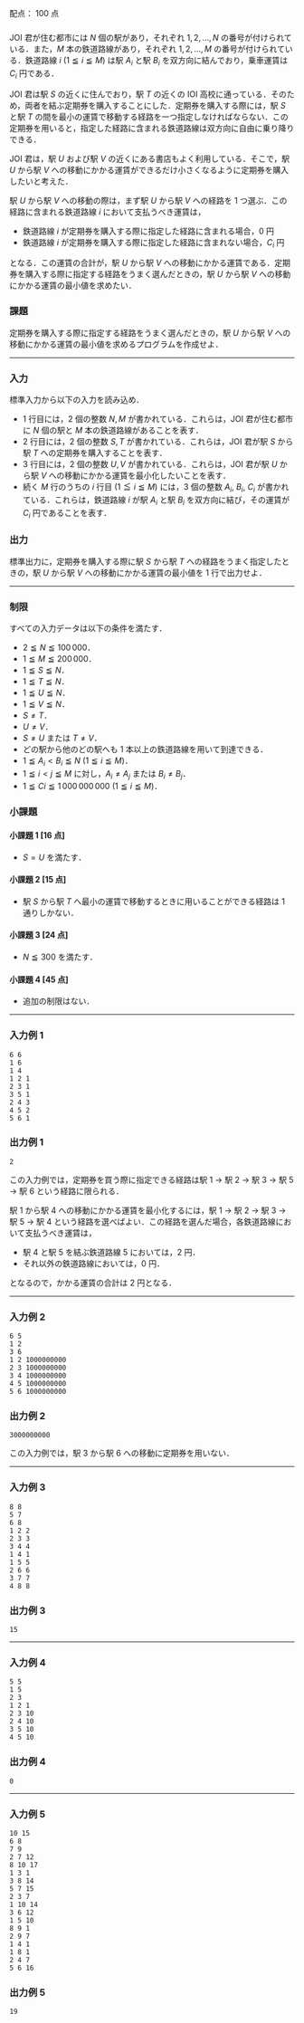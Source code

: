 配点： $100$ 点

###

JOI 君が住む都市には $N$ 個の駅があり，それぞれ $1, 2, \ldots, N$ の番号が付けられている．また，$M$ 本の鉄道路線があり，それぞれ $1, 2, \ldots, M$ の番号が付けられている．鉄道路線 $i$ ($1 \leqq i \leqq M$) は駅 $A_i$ と駅 $B_i$ を双方向に結んでおり，乗車運賃は $C_i$ 円である．

JOI 君は駅 $S$ の近くに住んでおり，駅 $T$ の近くの IOI 高校に通っている．そのため，両者を結ぶ定期券を購入することにした．定期券を購入する際には，駅 $S$ と駅 $T$ の間を最小の運賃で移動する経路を一つ指定しなければならない．この定期券を用いると，指定した経路に含まれる鉄道路線は双方向に自由に乗り降りできる．

JOI 君は，駅 $U$ および駅 $V$ の近くにある書店もよく利用している．そこで，駅 $U$ から駅 $V$ への移動にかかる運賃ができるだけ小さくなるように定期券を購入したいと考えた．

駅 $U$ から駅 $V$ への移動の際は，まず駅 $U$ から駅 $V$ への経路を $1$ つ選ぶ．この経路に含まれる鉄道路線 $i$ において支払うべき運賃は，

- 鉄道路線 $i$ が定期券を購入する際に指定した経路に含まれる場合，$0$ 円
- 鉄道路線 $i$ が定期券を購入する際に指定した経路に含まれない場合，$C_i$ 円

となる．この運賃の合計が，駅 $U$ から駅 $V$ への移動にかかる運賃である．定期券を購入する際に指定する経路をうまく選んだときの，駅 $U$ から駅 $V$ への移動にかかる運賃の最小値を求めたい．

### 課題

定期券を購入する際に指定する経路をうまく選んだときの，駅 $U$ から駅 $V$ への移動にかかる運賃の最小値を求めるプログラムを作成せよ．

---

### 入力

標準入力から以下の入力を読み込め．

- $1$ 行目には，$2$ 個の整数 $N, M$ が書かれている．これらは，JOI 君が住む都市に $N$ 個の駅と $M$ 本の鉄道路線があることを表す．
- $2$ 行目には，$2$ 個の整数 $S, T$ が書かれている．これらは，JOI 君が駅 $S$ から駅 $T$ への定期券を購入することを表す．
- $3$ 行目には，$2$ 個の整数 $U, V$ が書かれている．これらは，JOI 君が駅 $U$ から駅 $V$ への移動にかかる運賃を最小化したいことを表す．
- 続く $M$ 行のうちの $i$ 行目 ($1 \leqq i \leqq M$) には，$3$ 個の整数 $A_i$, $B_i$, $C_i$ が書かれている．これらは，鉄道路線 $i$ が駅 $A_i$ と駅 $B_i$ を双方向に結び，その運賃が $C_i$ 円であることを表す．

### 出力

標準出力に，定期券を購入する際に駅 $S$ から駅 $T$ への経路をうまく指定したときの，駅 $U$ から駅 $V$ への移動にかかる運賃の最小値を $1$ 行で出力せよ．

---

### 制限

すべての入力データは以下の条件を満たす．

- $2 \leqq N \leqq 100\,000$．
- $1 \leqq M \leqq 200\,000$．
- $1 \leqq S \leqq N$．
- $1 \leqq T \leqq N$．
- $1 \leqq U \leqq N$．
- $1 \leqq V \leqq N$．
- $S \neq T$．
- $U \neq V$．
- $S \neq U$ または $T \neq V$．
- どの駅から他のどの駅へも $1$ 本以上の鉄道路線を用いて到達できる．
- $1 \leqq A_i < B_i \leqq N$ ($1 \leqq i \leqq M$)．
- $1 \leqq i < j \leqq M$ に対し，$A_i \neq A_j$ または $B_i \neq B_j$．
- $1 \leqq Ci \leqq 1\,000\,000\,000$ ($1 \leqq i \leqq M$)．

### 小課題

#### 小課題 1 [16 点]
- $S = U$ を満たす．

#### 小課題 2 [15 点]
- 駅 $S$ から駅 $T$ へ最小の運賃で移動するときに用いることができる経路は $1$ 通りしかない．

#### 小課題 3 [24 点]
- $N \leqq 300$ を満たす．

#### 小課題 4 [45 点]
- 追加の制限はない．

---

### 入力例 1

~~~
6 6
1 6
1 4
1 2 1
2 3 1
3 5 1
2 4 3
4 5 2
5 6 1
~~~

### 出力例 1

~~~
2
~~~
この入力例では，定期券を買う際に指定できる経路は駅 $1$ → 駅 $2$ → 駅 $3$ → 駅 $5$ → 駅 $6$ という経路に限られる．

駅 $1$ から駅 $4$ への移動にかかる運賃を最小化するには，駅 $1$ → 駅 $2$ → 駅 $3$ → 駅 $5$ → 駅 $4$ という経路を選べばよい．この経路を選んだ場合，各鉄道路線において支払うべき運賃は，

- 駅 $4$ と駅 $5$ を結ぶ鉄道路線 $5$ においては，$2$ 円．
- それ以外の鉄道路線においては，$0$ 円．

となるので，かかる運賃の合計は $2$ 円となる．

---

### 入力例 2

~~~
6 5
1 2
3 6
1 2 1000000000
2 3 1000000000
3 4 1000000000
4 5 1000000000
5 6 1000000000
~~~

### 出力例 2

~~~
3000000000
~~~

この入力例では，駅 $3$ から駅 $6$ への移動に定期券を用いない．

---

### 入力例 3

~~~
8 8
5 7
6 8
1 2 2
2 3 3
3 4 4
1 4 1
1 5 5
2 6 6
3 7 7
4 8 8
~~~

### 出力例 3

~~~
15
~~~

---

### 入力例 4

~~~
5 5
1 5
2 3
1 2 1
2 3 10
2 4 10
3 5 10
4 5 10
~~~

### 出力例 4

~~~
0
~~~

---

### 入力例 5

~~~
10 15
6 8
7 9
2 7 12
8 10 17
1 3 1
3 8 14
5 7 15
2 3 7
1 10 14
3 6 12
1 5 10
8 9 1
2 9 7
1 4 1
1 8 1
2 4 7
5 6 16
~~~

### 出力例 5

~~~
19
~~~
